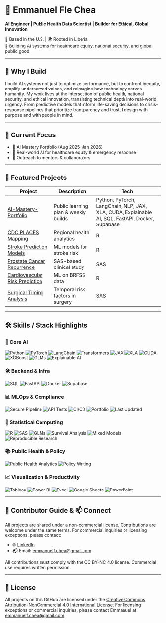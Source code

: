 # 👋 Emmanuel Fle Chea

**AI Engineer | Public Health Data Scientist | Builder for Ethical, Global Innovation**

📍 Based in the U.S. | 🌍 Rooted in Liberia  
🎯 Building AI systems for healthcare equity, national security, and global public good

---

## 🧭 Why I Build

I build AI systems not just to optimize performance, but to confront inequity, amplify underserved voices, and reimagine how technology serves humanity. My work lives at the intersection of public health, national security, and ethical innovation, translating technical depth into real-world urgency. From predictive models that inform life-saving decisions to crisis-response pipelines that prioritize transparency and trust, I design with purpose and with people in mind.

---

## 🔧 Current Focus

- 🧠 AI Mastery Portfolio (Aug 2025–Jan 2026)  
- 🏥 Real-world AI for healthcare equity & emergency response  
- 📢 Outreach to mentors & collaborators  

---

## 📌 Featured Projects

| Project | Description | Tech |
|--------|-------------|------|
| [AI-Mastery-Portfolio](https://github.com/efchea1/AI-Mastery-Portfolio) | Public learning plan & weekly builds | Python, PyTorch, LangChain, NLP, JAX, XLA, CUDA, Explainable AI, SQL, FastAPI, Docker, Supabase |
| [CDC PLACES Mapping](https://github.com/efchea1/Analytic_Project_Regional-Health-Mapping-Harnessing-CDC-PLACES-Data-for-Minnesota-Community-Health-) | Regional health analytics | R |
| [Stroke Prediction Models](https://github.com/efchea1/Build-and-deploy-stroke-prediction-models-using-R) | ML models for stroke risk | R |
| [Prostate Cancer Recurrence](https://github.com/efchea1/Evaluation-of-RBC-Storage-Duration-on-Prostate-Cancer-Recurrence-Post-Prostatectomy) | SAS-based clinical study | SAS |
| [Cardiovascular Risk Prediction](https://github.com/efchea1/Predictive-Analytics-for-Cardiovascular-Disease-Prevention) | ML on BRFSS data | R |
| [Surgical Timing Analysis](https://github.com/efchea1/Temporal-Dynamics-of-Surgical-Risk-An-Analysis-of-Timing-and-Outcomes-in-Elective-Surgery) | Temporal risk factors in surgery | SAS |

---

## 🛠️ Skills / Stack Highlights

### 🧠 Core AI  
![Python](https://img.shields.io/badge/Python-3.13-blue?logo=python) ![PyTorch](https://img.shields.io/badge/PyTorch-Framework-orange?logo=pytorch) ![LangChain](https://img.shields.io/badge/LangChain-LLM%20Framework-green) ![Transformers](https://img.shields.io/badge/NLP-Transformers-purple) ![JAX](https://img.shields.io/badge/JAX-ML%20Library-orange) ![XLA](https://img.shields.io/badge/XLA-Accelerated%20Linear%20Algebra-yellow) ![CUDA](https://img.shields.io/badge/CUDA-GPU%20Programming-green?logo=nvidia) ![XGBoost](https://img.shields.io/badge/XGBoost-Gradient%20Boosting-blue) ![GLMs](https://img.shields.io/badge/GLMs-Generalized%20Linear%20Models-lightblue) ![Explainable AI](https://img.shields.io/badge/Explainable%20AI-Model%20Transparency-yellowgreen)

### 🛠️ Backend & Infra  
![SQL](https://img.shields.io/badge/SQL-Postgres-blue?logo=postgresql) ![FastAPI](https://img.shields.io/badge/Backend%20AI%20APIs-FastAPI-blue) ![Docker](https://img.shields.io/badge/Docker-Ready-blue?logo=docker) ![Supabase](https://img.shields.io/badge/Supabase-Backend-lightgreen?logo=supabase)

### 📊 MLOps & Compliance  
![Secure Pipeline](https://img.shields.io/badge/Secure%20Pipeline-HIPAA%2FGDPR%20Ready-red) ![API Tests](https://img.shields.io/badge/API%20Tests-pytest-yellow) ![CI/CD](https://img.shields.io/badge/CI%2FCD-GitHub%20Actions-blue?logo=githubactions) ![Portfolio](https://img.shields.io/badge/Portfolio-Building-success) ![Last Updated](https://img.shields.io/github/last-commit/efchea1/AI-Mastery-Portfolio)

### 📐 Statistical Computing  
![R](https://img.shields.io/badge/R-Statistical%20Computing-blue?logo=r) ![SAS](https://img.shields.io/badge/SAS-Clinical%20Analytics-lightgray) ![GLMs](https://img.shields.io/badge/GLMs-Generalized%20Linear%20Models-lightblue) ![Survival Analysis](https://img.shields.io/badge/Survival%20Analysis-Cox%20Models%2C%20Kaplan--Meier-orange) ![Mixed Models](https://img.shields.io/badge/Mixed%20Models-LME%2C%20GLMMs-yellowgreen) ![Reproducible Research](https://img.shields.io/badge/Reproducible%20Research-RMarkdown%2C%20Quarto-blueviolet) 

### 📚 Public Health & Policy  
![Public Health Analytics](https://img.shields.io/badge/Public%20Health%20Analytics-Equity%20Focused-green) ![Policy Writing](https://img.shields.io/badge/Policy%20Writing-Advocacy%20Driven-orange)

### 📈 Visualization & Productivity  
![Tableau](https://img.shields.io/badge/Tableau-Data%20Viz-blue?logo=tableau) ![Power BI](https://img.shields.io/badge/Power%20BI-Business%20Intelligence-yellow?logo=powerbi) ![Excel](https://img.shields.io/badge/Excel-Data%20Analysis-green?logo=microsoft-excel) ![Google Sheets](https://img.shields.io/badge/Google%20Sheets-Collaborative%20Spreadsheets-lightgreen?logo=google-sheets) ![PowerPoint](https://img.shields.io/badge/PowerPoint-Strategic%20Comms-orange?logo=microsoft-powerpoint)

---

## 🤝 Contributor Guide & 📫 Connect

All projects are shared under a non-commercial license. Contributions are welcome under the same terms. For commercial inquiries or licensing exceptions, please contact:
- 🌐 [LinkedIn](https://www.linkedin.com/in/emmanuel-fle-chea)  
- 📬 Email: emmanuelf.chea@gmail.com

All contributions must comply with the CC BY-NC 4.0 license. Commercial use requires written permission.

----

## 📄 License

All projects on this GitHub are licensed under the [Creative Commons Attribution-NonCommercial 4.0 International License](https://creativecommons.org/licenses/by-nc/4.0/). For licensing exceptions or commercial inquiries, please contact Emmanuel at emmanuelf.chea@gmail.com.
